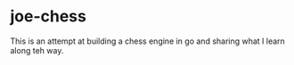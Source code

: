 # joe-chess

This is an attempt at building a chess engine in go and sharing what I learn
along teh way.